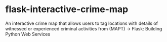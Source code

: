 # flask-interactive-crime-map
An interactive crime map that allows users to tag locations with details of witnessed or experienced criminal activities from (MAPT) -> Flask: Building Python Web Services
